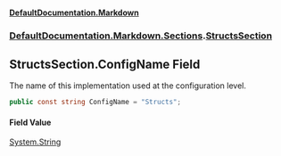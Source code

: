 #### [DefaultDocumentation\.Markdown](../../../../index.md 'index')
### [DefaultDocumentation\.Markdown\.Sections](../../../../index.md#DefaultDocumentation.Markdown.Sections 'DefaultDocumentation\.Markdown\.Sections').[StructsSection](index.md 'DefaultDocumentation\.Markdown\.Sections\.StructsSection')

## StructsSection\.ConfigName Field

The name of this implementation used at the configuration level\.

```csharp
public const string ConfigName = "Structs";
```

#### Field Value
[System\.String](https://docs.microsoft.com/en-us/dotnet/api/System.String 'System\.String')